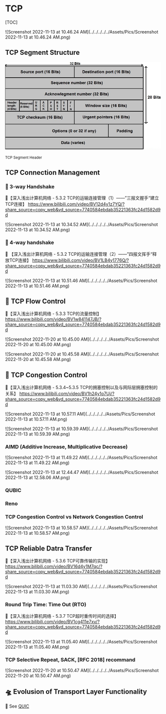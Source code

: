 # TCP

[TOC]



![Screenshot 2022-11-13 at 10.46.24 AM](../../../../../Assets/Pics/Screenshot 2022-11-13 at 10.46.24 AM.png)



## TCP Segment Structure

![Explaining TCP/IP | Kelvin.Liang](../../../../../Assets/Pics/TCP_header.jpeg)

<small>TCP Segment Header</small>



## TCP Connection Management

### 👏 3-way Handshake

:link:【深入浅出计算机网络 - 5.3.2 TCP的运输连接管理（1）——”三报文握手“建立TCP连接】 https://www.bilibili.com/video/BV12d4y1z7YQ/?share_source=copy_web&vd_source=7740584ebdab35221363fc24d1582d9d



![Screenshot 2022-11-13 at 10.34.52 AM](../../../../../Assets/Pics/Screenshot 2022-11-13 at 10.34.52 AM.png)







### 👏 4-way handshake

:link: 【深入浅出计算机网络 - 5.3.2 TCP的运输连接管理（2）——”四报文挥手“释放TCP连接】 https://www.bilibili.com/video/BV1LB4y1776Q/?share_source=copy_web&vd_source=7740584ebdab35221363fc24d1582d9d





![Screenshot 2022-11-13 at 10.51.46 AM](../../../../../Assets/Pics/Screenshot 2022-11-13 at 10.51.46 AM.png)



## 🚰 TCP Flow Control

:link:【深入浅出计算机网络 - 5.3.3 TCP的流量控制】 https://www.bilibili.com/video/BV1w841147JB/?share_source=copy_web&vd_source=7740584ebdab35221363fc24d1582d9d



![Screenshot 2022-11-20 at 10.45.00 AM](../../../../../Assets/Pics/Screenshot 2022-11-20 at 10.45.00 AM.png)

![Screenshot 2022-11-20 at 10.45.58 AM](../../../../../Assets/Pics/Screenshot 2022-11-20 at 10.45.58 AM.png)



## 🚦 TCP Congestion Control

:link:【深入浅出计算机网络 - 5.3.4~5.3.5 TCP的拥塞控制以及与网际层拥塞控制的关系】 https://www.bilibili.com/video/BV1h24y1o7Uj/?share_source=copy_web&vd_source=7740584ebdab35221363fc24d1582d9d

![Screenshot 2022-11-13 at 10.57.11 AM](../../../../../Assets/Pics/Screenshot 2022-11-13 at 10.57.11 AM.png)



![Screenshot 2022-11-13 at 10.59.39 AM](../../../../../Assets/Pics/Screenshot 2022-11-13 at 10.59.39 AM.png)



### AIMD (Additive Increase, Multiplicative Decrease)

![Screenshot 2022-11-13 at 11.49.22 AM](../../../../../Assets/Pics/Screenshot 2022-11-13 at 11.49.22 AM.png)

![Screenshot 2022-11-13 at 12.44.47 AM](../../../../../Assets/Pics/Screenshot 2022-11-13 at 12.58.06 AM.png)



### QUBIC



### Reno



### TCP Congestion Control vs Network Congestion Control

![Screenshot 2022-11-13 at 10.58.57 AM](../../../../../Assets/Pics/Screenshot 2022-11-13 at 10.58.57 AM.png)



## TCP Reliable Datra Transfer

:link:【深入浅出计算机网络 - 5.3.6 TCP可靠传输的实现】 https://www.bilibili.com/video/BV16d4y1M7qc/?share_source=copy_web&vd_source=7740584ebdab35221363fc24d1582d9d

 ![Screenshot 2022-11-13 at 11.03.30 AM](../../../../../Assets/Pics/Screenshot 2022-11-13 at 11.03.30 AM.png)



### Round Trip Time: Time Out (RTO)

:link:【深入浅出计算机网络 - 5.3.7 TCP超时重传时间的选择】 https://www.bilibili.com/video/BV1cg411e7xv/?share_source=copy_web&vd_source=7740584ebdab35221363fc24d1582d9d



![Screenshot 2022-11-13 at 11.05.40 AM](../../../../../Assets/Pics/Screenshot 2022-11-13 at 11.05.40 AM.png)



### TCP Selective Repeat, SACK, [RFC 2018] recommand



![Screenshot 2022-11-20 at 10.50.47 AM](../../../../../Assets/Pics/Screenshot 2022-11-20 at 10.50.47 AM.png)



## 🛸 Evolusion of Transport Layer Functionality

:see_no_evil: See [QUIC](../../QUIC.md) 

